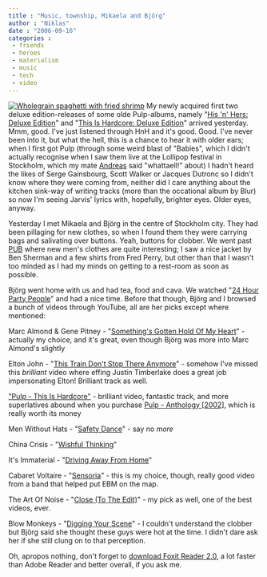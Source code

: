 ```yaml
---
title : "Music, township, Mikaela and Björg"
author : "Niklas"
date : "2006-09-16"
categories : 
 - friends
 - heroes
 - materialism
 - music
 - tech
 - video
---
```


[![Wholegrain spaghetti with fried shrimp](http://static.flickr.com/86/243301316_adc5c37177_m.jpg)](https://niklasblog.com/wp-content/plugins/falbum/wp/album.php?show=recent&photo=243301316) My newly acquired first two deluxe edition-releases of some olde Pulp-albums, namely "[His 'n' Hers: Deluxe Edition](http://www.amazon.co.uk/gp/redirect.html%3FASIN=B000GQLR46%26tag=niklasblog-20%26lcode=xm2%26cID=2025%26ccmID=165953%26location=/o/ASIN/B000GQLR46%253FSubscriptionId=0EMV44A9A5YT1RVDGZ82 "View product details at Amazon")" and "[This Is Hardcore: Deluxe Edition](http://www.amazon.co.uk/gp/redirect.html%3FASIN=B000GQLR4G%26tag=niklasblog-20%26lcode=xm2%26cID=2025%26ccmID=165953%26location=/o/ASIN/B000GQLR4G%253FSubscriptionId=0EMV44A9A5YT1RVDGZ82 "View product details at Amazon")" arrived yesterday. Mmm, good. I've just listened through HnH and it's good. Good. I've never been into it, but what the hell, this is a chance to hear it with older ears; when I first got Pulp (through some weird blast of "Babies", which I didn't actually recognise when I saw them live at the Lollipop festival in Stockholm, which my mate [Andreas](http://flickr.com/photos/andreasflodin) said "whattaell!" about) I hadn't heard the likes of Serge Gainsbourg, Scott Walker or Jacques Dutronc so I didn't know where they were coming from, neither did I care anything about the kitchen sink-way of writing tracks (more than the occational album by Blur) so now I'm seeing Jarvis' lyrics with, hopefully, brighter eyes. Older eyes, anyway.

Yesterday I met Mikaela and Björg in the centre of Stockholm city. They had been pillaging for new clothes, so when I found them they were carrying bags and salivating over buttons. Yeah, buttons for clobber. We went past [PUB](http://www.pub.se) where new men's clothes are quite interesting; I saw a nice jacket by Ben Sherman and a few shirts from Fred Perry, but other than that I wasn't too minded as I had my minds on getting to a rest-room as soon as possible.

Björg went home with us and had tea, food and cava. We watched "[24 Hour Party People](http://www.amazon.co.uk/gp/redirect.html%3FASIN=B000ECXWEA%26tag=niklasblog-20%26lcode=xm2%26cID=2025%26ccmID=165953%26location=/o/ASIN/B000ECXWEA%253FSubscriptionId=0EMV44A9A5YT1RVDGZ82 "View product details at Amazon")" and had a nice time. Before that though, Björg and I browsed a bunch of videos through YouTube, all are her picks except where mentioned:

Marc Almond & Gene Pitney - "[Something's Gotten Hold Of My Heart](http://youtube.com/watch?v=-ANBiC8RoZk)" - actually my choice, and it's great, even though Björg was more into Marc Almond's slightly

Elton John - "[This Train Don't Stop There Anymore](http://www.youtube.com/watch?v=6lHx8f1Uabw)" - somehow I've missed this _brilliant_ video where effing Justin Timberlake does a great job impersonating Elton! Brilliant track as well.

["Pulp - This Is Hardcore"](http://youtube.com/watch?v=p-ELN6tVfjE) - brilliant video, fantastic track, and more superlatives abound when you purchase [Pulp - Anthology \[2002\]](http://www.amazon.co.uk/gp/redirect.html%3FASIN=B00006LSI4%26tag=niklasblog-20%26lcode=xm2%26cID=2025%26ccmID=165953%26location=/o/ASIN/B00006LSI4%253FSubscriptionId=0EMV44A9A5YT1RVDGZ82 "View product details at Amazon"), which is really worth its money

Men Without Hats - "[Safety Dance](http://youtube.com/watch?v=7gILyoqSM_8)" - say no _more_

China Crisis - "[Wishful Thinking](http://youtube.com/watch?v=ww9r2AsCbaA)"

It's Immaterial - "[Driving Away From Home](http://youtube.com/watch?v=DjjKf8bVRD4)"

Cabaret Voltaire - "[Sensoria](http://youtube.com/watch?v=pBEj7T7WYM8)" - this is my choice, though, really good video from a band that helped put EBM on the map.

The Art Of Noise - "[Close (To The Edit)](http://youtube.com/watch?v=on8AChpwk30)" - my pick as well, one of the best videos, ever.

Blow Monkeys - "[Digging Your Scene](http://youtube.com/watch?v=JpMUHm2qhDY)" - I couldn't understand the clobber but Björg said she thought these guys were hot at the time. I didn't dare ask her if she still clung on to that perception.

Oh, apropos nothing, don't forget to [download Foxit Reader 2.0](http://www.foxitsoftware.com/pdf/reader_2/down_reader.htm), a lot faster than Adobe Reader and better overall, if you ask me.
